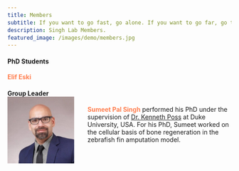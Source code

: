```yaml
---
title: Members
subtitle: If you want to go fast, go alone. If you want to go far, go together.
description: Singh Lab Members.
featured_image: /images/demo/members.jpg
---
```



#### PhD Students

<span style="color:coral">**Elif Eski**</span>

#### Group Leader
<img src="/images/members/sumeet.jpeg" alt="Sumeet" style="float:left;width:150px;height:150px;margin:-20px 30px 0px 0px"> 

<span style="color:coral">**Sumeet Pal Singh**</span> performed his PhD under the supervision of [Dr. Kenneth Poss](https://sites.duke.edu/posslab/) at Duke University, USA. For his PhD, Sumeet worked on the cellular basis of bone regeneration in the zebrafish fin amputation model.  